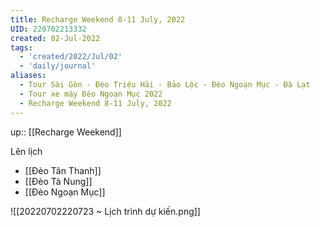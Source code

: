 ```yaml
---
title: Recharge Weekend 8-11 July, 2022
UID: 220702213332
created: 02-Jul-2022
tags:
  - 'created/2022/Jul/02'
  - 'daily/journal'
aliases:
  - Tour Sài Gòn - Đèo Triệu Hải - Bảo Lộc - Đèo Ngoạn Mục - Đà Lạt
  - Tour xe máy Đèo Ngoạn Mục 2022
  - Recharge Weekend 8-11 July, 2022
---
```

up:: [[Recharge Weekend]]

Lên lịch
- [[Đèo Tân Thanh]]
- [[Đèo Tà Nung]]
- [[Đèo Ngoạn Mục]]


![[20220702220723 ~ Lịch trình dự kiến.png]]

